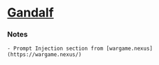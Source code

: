 # [Gandalf](https://gandalf.lakera.ai/)










### Notes
    - Prompt Injection section from [wargame.nexus](https://wargame.nexus/)
